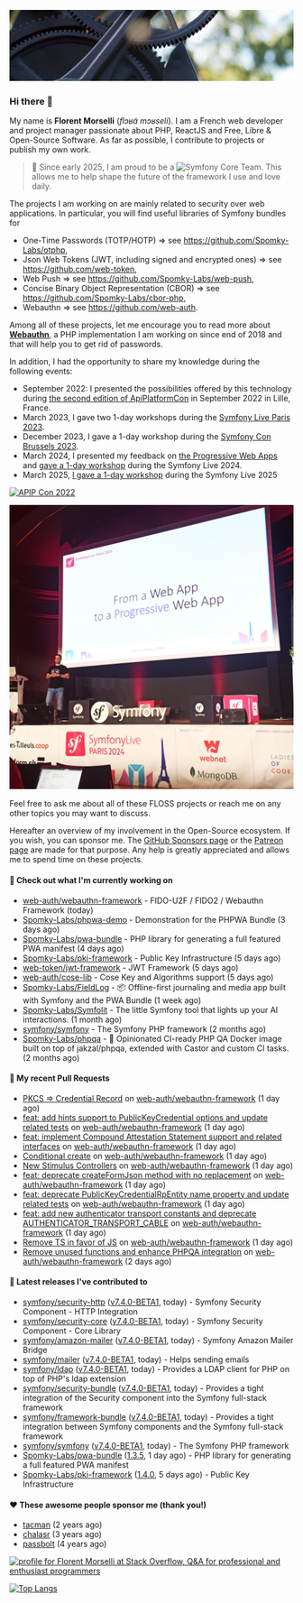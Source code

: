 ![Cover image](1.webp)

### Hi there 👋

My name is **Florent Morselli** (*flɔʁɑ̃ mɔʁseli*). I am a French web developer and project manager passionate about PHP, ReactJS and Free, Libre & Open-Source Software.
As far as possible, I contribute to projects or publish my own work.

> 🧡 Since early 2025, I am proud to be a ![Symfony Core Team](https://img.shields.io/badge/Symfony-Core%20Team-orange?style=flat-square&logo=symfony).
> This allows me to help shape the future of the framework I use and love daily.

The projects I am working on are mainly related to security over web applications. In particular, you will find useful libraries of Symfony bundles for
* One-Time Passwords (TOTP/HOTP) => see https://github.com/Spomky-Labs/otphp,
* Json Web Tokens (JWT, including signed and encrypted ones) => see https://github.com/web-token,
* Web Push => see https://github.com/Spomky-Labs/web-push,
* Concise Binary Object Representation (CBOR) => see https://github.com/Spomky-Labs/cbor-php,
* Webauthn => see https://github.com/web-auth.

Among all of these projects, let me encourage you to read more about [**Webauthn**](https://github.com/web-auth), a PHP implementation I am working on since end of 2018 and that will help you to get rid of passwords.

In addition, I had the opportunity to share my knowledge during the following events:

* September 2022: I presented the possibilities offered by this technology during [the second edition of ApiPlatformCon](https://youtu.be/Y2_0omg1CFk) in September 2022 in Lille, France.
* March 2023, I gave two 1-day workshops during the [Symfony Live Paris 2023](https://live.symfony.com/2023-paris/workshop/maximiser-la-securite-de-vos-applications-avec-le-bundle-security).
* December 2023, I gave a 1-day workshop during the [Symfony Con Brussels 2023](https://live.symfony.com/2023-brussels-con/workshop/road-to-safer-applications).
* March 2024, I presented my feedback on [the Progressive Web Apps](https://live.symfony.com/2024-paris/schedule/de-web-app-a-progressive-web-app) and [gave a 1-day workshop](https://live.symfony.com/2024-paris/workshop#securite-amelioree-et-webauthn-avec-symfony-2) during the Symfony Live 2024.
* March 2025, [I gave a 1-day workshop](https://live.symfony.com/2025-paris/) during the Symfony Live 2025

[![APIP Con 2022](https://user-images.githubusercontent.com/1091072/191684778-b9e26104-038d-45c2-a1b3-287233d15ecc.jpg)](https://api-platform.com/con/2022/conferences/webauthn-se-debarrasser-des-mots-de-passe-definitivement/)

[![Symfony Live 2024](Symfony%20Live%202024.png)](https://symfony.com/blog/symfonylive-paris-2024-from-web-app-to-progressive-web-app)


Feel free to ask me about all of these FLOSS projects or reach me on any other topics you may want to discuss.

Hereafter an overview of my involvement in the Open-Source ecosystem.
If you wish, you can sponsor me. The [GitHub Sponsors page](https://github.com/sponsors/Spomky/) or the [Patreon page](https://www.patreon.com/FlorentMorselli) are made for that purpose. Any help is greatly appreciated and allows me to spend time on these projects.

#### 👷 Check out what I'm currently working on

- [web-auth/webauthn-framework](https://github.com/web-auth/webauthn-framework) - FIDO-U2F / FIDO2 / Webauthn Framework (today)
- [Spomky-Labs/phpwa-demo](https://github.com/Spomky-Labs/phpwa-demo) - Demonstration for the PHPWA Bundle (3 days ago)
- [Spomky-Labs/pwa-bundle](https://github.com/Spomky-Labs/pwa-bundle) - PHP library for generating a full featured PWA manifest (4 days ago)
- [Spomky-Labs/pki-framework](https://github.com/Spomky-Labs/pki-framework) - Public Key Infrastructure (5 days ago)
- [web-token/jwt-framework](https://github.com/web-token/jwt-framework) - JWT Framework (5 days ago)
- [web-auth/cose-lib](https://github.com/web-auth/cose-lib) - Cose Key and Algorithms support (5 days ago)
- [Spomky-Labs/FieldLog](https://github.com/Spomky-Labs/FieldLog) - 📦 Offline-first journaling and media app built with Symfony and the PWA Bundle (1 week ago)
- [Spomky-Labs/Symfolit](https://github.com/Spomky-Labs/Symfolit) - The little Symfony tool that lights up your AI interactions. (1 month ago)
- [symfony/symfony](https://github.com/symfony/symfony) - The Symfony PHP framework (2 months ago)
- [Spomky-Labs/phpqa](https://github.com/Spomky-Labs/phpqa) - 🐘 Opinionated CI-ready PHP QA Docker image built on top of jakzal/phpqa, extended with Castor and custom CI tasks. (2 months ago)

#### 🔨 My recent Pull Requests

- [PKCS =&gt; Credential Record](https://github.com/web-auth/webauthn-framework/pull/751) on [web-auth/webauthn-framework](https://github.com/web-auth/webauthn-framework) (1 day ago)
- [feat: add hints support to PublicKeyCredential options and update related tests](https://github.com/web-auth/webauthn-framework/pull/750) on [web-auth/webauthn-framework](https://github.com/web-auth/webauthn-framework) (1 day ago)
- [feat: implement Compound Attestation Statement support and related interfaces](https://github.com/web-auth/webauthn-framework/pull/749) on [web-auth/webauthn-framework](https://github.com/web-auth/webauthn-framework) (1 day ago)
- [Conditional create](https://github.com/web-auth/webauthn-framework/pull/748) on [web-auth/webauthn-framework](https://github.com/web-auth/webauthn-framework) (1 day ago)
- [New Stimulus Controllers](https://github.com/web-auth/webauthn-framework/pull/747) on [web-auth/webauthn-framework](https://github.com/web-auth/webauthn-framework) (1 day ago)
- [feat: deprecate createFormJson method with no replacement](https://github.com/web-auth/webauthn-framework/pull/746) on [web-auth/webauthn-framework](https://github.com/web-auth/webauthn-framework) (1 day ago)
- [feat: deprecate PublicKeyCredentialRpEntity name property and update related tests](https://github.com/web-auth/webauthn-framework/pull/745) on [web-auth/webauthn-framework](https://github.com/web-auth/webauthn-framework) (1 day ago)
- [feat: add new authenticator transport constants and deprecate AUTHENTICATOR_TRANSPORT_CABLE](https://github.com/web-auth/webauthn-framework/pull/744) on [web-auth/webauthn-framework](https://github.com/web-auth/webauthn-framework) (1 day ago)
- [Remove TS in favor of JS](https://github.com/web-auth/webauthn-framework/pull/743) on [web-auth/webauthn-framework](https://github.com/web-auth/webauthn-framework) (1 day ago)
- [Remove unused functions and enhance PHPQA integration](https://github.com/web-auth/webauthn-framework/pull/741) on [web-auth/webauthn-framework](https://github.com/web-auth/webauthn-framework) (2 days ago)

#### 🔭 Latest releases I've contributed to

- [symfony/security-http](https://github.com/symfony/security-http) ([v7.4.0-BETA1](https://github.com/symfony/security-http/releases/tag/v7.4.0-BETA1), today) - Symfony Security Component - HTTP Integration
- [symfony/security-core](https://github.com/symfony/security-core) ([v7.4.0-BETA1](https://github.com/symfony/security-core/releases/tag/v7.4.0-BETA1), today) - Symfony Security Component - Core Library
- [symfony/amazon-mailer](https://github.com/symfony/amazon-mailer) ([v7.4.0-BETA1](https://github.com/symfony/amazon-mailer/releases/tag/v7.4.0-BETA1), today) - Symfony Amazon Mailer Bridge
- [symfony/mailer](https://github.com/symfony/mailer) ([v7.4.0-BETA1](https://github.com/symfony/mailer/releases/tag/v7.4.0-BETA1), today) - Helps sending emails
- [symfony/ldap](https://github.com/symfony/ldap) ([v7.4.0-BETA1](https://github.com/symfony/ldap/releases/tag/v7.4.0-BETA1), today) - Provides a LDAP client for PHP on top of PHP&#39;s ldap extension
- [symfony/security-bundle](https://github.com/symfony/security-bundle) ([v7.4.0-BETA1](https://github.com/symfony/security-bundle/releases/tag/v7.4.0-BETA1), today) - Provides a tight integration of the Security component into the Symfony full-stack framework
- [symfony/framework-bundle](https://github.com/symfony/framework-bundle) ([v7.4.0-BETA1](https://github.com/symfony/framework-bundle/releases/tag/v7.4.0-BETA1), today) - Provides a tight integration between Symfony components and the Symfony full-stack framework
- [symfony/symfony](https://github.com/symfony/symfony) ([v7.4.0-BETA1](https://github.com/symfony/symfony/releases/tag/v7.4.0-BETA1), today) - The Symfony PHP framework
- [Spomky-Labs/pwa-bundle](https://github.com/Spomky-Labs/pwa-bundle) ([1.3.5](https://github.com/Spomky-Labs/pwa-bundle/releases/tag/1.3.5), 1 day ago) - PHP library for generating a full featured PWA manifest
- [Spomky-Labs/pki-framework](https://github.com/Spomky-Labs/pki-framework) ([1.4.0](https://github.com/Spomky-Labs/pki-framework/releases/tag/1.4.0), 5 days ago) - Public Key Infrastructure

#### ❤️ These awesome people sponsor me (thank you!)

- [tacman](https://github.com/tacman) (2 years ago)
- [chalasr](https://github.com/chalasr) (3 years ago)
- [passbolt](https://github.com/passbolt) (4 years ago)

<a href="https://stackoverflow.com/users/2157818/florent-morselli"><img src="https://stackoverflow.com/users/flair/2157818.png" width="208" height="58" alt="profile for Florent Morselli at Stack Overflow, Q&amp;A for professional and enthusiast programmers" title="profile for Florent Morselli at Stack Overflow, Q&amp;A for professional and enthusiast programmers"></a>

[![Top Langs](https://wakatime.com/share/@Spomky/aa41d408-c524-4a5f-936d-0b9446698abd.svg)](https://wakatime.com/@Spomky)
